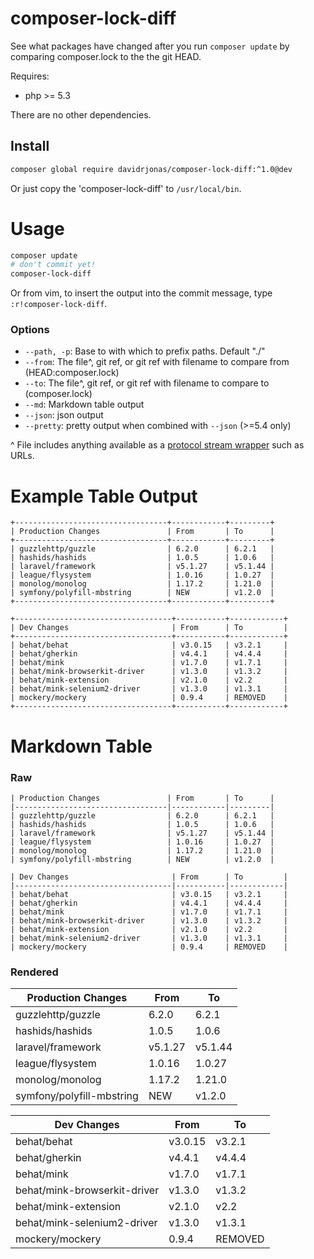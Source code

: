 composer-lock-diff
==================

See what packages have changed after you run `composer update` by comparing composer.lock to the the git HEAD.

Requires:
- php >= 5.3

There are no other dependencies.

Install
-------

```bash
composer global require davidrjonas/composer-lock-diff:^1.0@dev
```

Or just copy the 'composer-lock-diff' to `/usr/local/bin`.

Usage
=====

```bash
composer update
# don't commit yet!
composer-lock-diff
```

Or from vim, to insert the output into the commit message, type `:r!composer-lock-diff`.

### Options

- `--path, -p`: Base to with which to prefix paths. Default "./"
- `--from`: The file^, git ref, or git ref with filename to compare from (HEAD:composer.lock)
- `--to`: The file^, git ref, or git ref with filename to compare to (composer.lock)
- `--md`: Markdown table output
- `--json`: json output
- `--pretty`: pretty output when combined with `--json` (>=5.4 only)

^ File includes anything available as a [protocol stream wrapper](http://php.net/manual/en/wrappers.php) such as URLs.

Example Table Output
====================

```
+----------------------------------+------------+---------+
| Production Changes               | From       | To      |
+----------------------------------+------------+---------+
| guzzlehttp/guzzle                | 6.2.0      | 6.2.1   |
| hashids/hashids                  | 1.0.5      | 1.0.6   |
| laravel/framework                | v5.1.27    | v5.1.44 |
| league/flysystem                 | 1.0.16     | 1.0.27  |
| monolog/monolog                  | 1.17.2     | 1.21.0  |
| symfony/polyfill-mbstring        | NEW        | v1.2.0  |
+----------------------------------+------------+---------+

+-----------------------------------+-----------+------------+
| Dev Changes                       | From      | To         |
+-----------------------------------+-----------+------------+
| behat/behat                       | v3.0.15   | v3.2.1     |
| behat/gherkin                     | v4.4.1    | v4.4.4     |
| behat/mink                        | v1.7.0    | v1.7.1     |
| behat/mink-browserkit-driver      | v1.3.0    | v1.3.2     |
| behat/mink-extension              | v2.1.0    | v2.2       |
| behat/mink-selenium2-driver       | v1.3.0    | v1.3.1     |
| mockery/mockery                   | 0.9.4     | REMOVED    |
+-----------------------------------+-----------+------------+
```

Markdown Table
==============

### Raw

```
| Production Changes               | From       | To      |
|----------------------------------|------------|---------|
| guzzlehttp/guzzle                | 6.2.0      | 6.2.1   |
| hashids/hashids                  | 1.0.5      | 1.0.6   |
| laravel/framework                | v5.1.27    | v5.1.44 |
| league/flysystem                 | 1.0.16     | 1.0.27  |
| monolog/monolog                  | 1.17.2     | 1.21.0  |
| symfony/polyfill-mbstring        | NEW        | v1.2.0  |

| Dev Changes                       | From      | To         |
|-----------------------------------|-----------|------------|
| behat/behat                       | v3.0.15   | v3.2.1     |
| behat/gherkin                     | v4.4.1    | v4.4.4     |
| behat/mink                        | v1.7.0    | v1.7.1     |
| behat/mink-browserkit-driver      | v1.3.0    | v1.3.2     |
| behat/mink-extension              | v2.1.0    | v2.2       |
| behat/mink-selenium2-driver       | v1.3.0    | v1.3.1     |
| mockery/mockery                   | 0.9.4     | REMOVED    |
```

### Rendered

| Production Changes               | From       | To      |
|----------------------------------|------------|---------|
| guzzlehttp/guzzle                | 6.2.0      | 6.2.1   |
| hashids/hashids                  | 1.0.5      | 1.0.6   |
| laravel/framework                | v5.1.27    | v5.1.44 |
| league/flysystem                 | 1.0.16     | 1.0.27  |
| monolog/monolog                  | 1.17.2     | 1.21.0  |
| symfony/polyfill-mbstring        | NEW        | v1.2.0  |

| Dev Changes                       | From      | To         |
|-----------------------------------|-----------|------------|
| behat/behat                       | v3.0.15   | v3.2.1     |
| behat/gherkin                     | v4.4.1    | v4.4.4     |
| behat/mink                        | v1.7.0    | v1.7.1     |
| behat/mink-browserkit-driver      | v1.3.0    | v1.3.2     |
| behat/mink-extension              | v2.1.0    | v2.2       |
| behat/mink-selenium2-driver       | v1.3.0    | v1.3.1     |
| mockery/mockery                   | 0.9.4     | REMOVED    |
